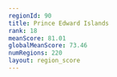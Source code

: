 ```yaml
---
regionId: 90
title: Prince Edward Islands
rank: 18
meanScore: 81.01
globalMeanScore: 73.46
numRegions: 220
layout: region_score
---
```


